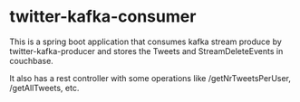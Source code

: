 # twitter-kafka-consumer

This is a spring boot application that consumes kafka stream produce by twitter-kafka-producer and stores
the Tweets and StreamDeleteEvents in couchbase.

It also has a rest controller with some operations like 
/getNrTweetsPerUser, 
/getAllTweets, 
etc.